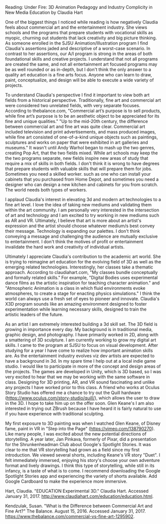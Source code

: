 Reading: Under Fire: 3D Animation Pedagogy and Industry Complicity in New Media Education by Claudia Hart

One of the biggest things I noticed while reading is how negatively Claudia feels about commercial art and the entertainment industry. She views schools and the programs that prepare students with vocational skills as myopic, churning out students that lack creativity and big picture thinking. As someone enrolled in the SJSU Animation/Illustration program I find Claudia's assertions jaded and descriptive of a worst-case scenario. In contrast to her assertions, our A/I program is strong in the areas of both foundational skills and creative projects. I understand that not all programs are created the same, and not all entertainment art focused programs may be as well rounded or as in-depth, but I don't think the only answer to a quality art education is a fine arts focus. Anyone who can learn to draw, paint, conceptualize, and design will be able to execute a wide variety of projects. 

To understand Claudia's perspective I find it important to view both art fields from a historical perspective. Traditionally, fine art and commercial art were considered two unrelated fields, with very separate focuses. According to thebalance.com, "Commercial art’s purpose is to sell products, while fine art’s purpose is to be an aesthetic object to be appreciated for its fine and unique qualities." "Up to the mid-20th century, the difference between commercial art and fine art was quite clear. Commercial art included television and print advertisements, and mass produced images, while fine art consisted of one-of-a-kind unique objects such as paintings, sculptures and works on paper that were exhibited in art galleries and museums." It wasn't until Andy Warhol began to mash up the two genres, creating Pop Art, that the two fields mixed. While art schools may keep the the two programs separate, new fields inspire new areas of study that require a mix of skills in both fields. I don't think it is wrong to have degrees that prepare students with valuable skills that will prepare them for jobs. Sometimes you need a skilled worker. such as one who can install your cabinets that you purchased from Home Depot, and sometimes you need a designer who can design a new kitchen and cabinets for you from scratch. The world needs both types of workers. 

I applaud Claudia's interest in elevating 3d and modern art technologies to a fine art level. I love the idea of taking new mediums and validating them within the art community. I am personally very interested in the intersection of art and technology and I am excited to try working in new mediums such as AR and VR. Ultimately, I believe that art is more about an artist's expression and the artist should choose whatever medium/s best convey their message. Technology is expanding our palettes. I don't think conveying a message and challenging the audience are mutually exclusive to entertainment. I don't think the motives of profit or entertainment invalidate the hard work and creativity of individual artists.

Ultimately I appreciate Claudia's contribution to the academic art world. She is trying to reimagine art education for the evolving field of 3D as well as the emerging related technologies. Interestingly, her classes take a thematic approach. According to claudiahart.com, "My classes bundle conceptually and formally related skills." For example, "Digital Bodies uses experimental dance films as the artistic inspiration for teaching character animation." and "Atmospheric Animation is a class in which fluid environments evoke atmospheres, to create a stage for enacting physics simulations." I think the world can always use a fresh set of eyes to pioneer and innovate. Claudia's X3D program sounds like an amazing environment designed to foster experimentation while learning necessary skills, designed to train the artistic leaders of the future. 

As an artist I am extremely interested building a 3d skill set. The 3D field is growing in importance every day. My background is in traditional media, graphic design, and photography. I have primarily worked in 2D, along with a smattering of 3D sculpture.  I am currently working to grow my digital art skills. I came to the program at SJSU to focus on visual development. After studying for a year I have come to realize how important animation skills are. As the entertainment industry evolves viz dev artists are expected to have a background in 3d. In my spare time I help out at a local indie game studio. I would like to participate in more of the concept and design areas of the projects. The games are developed in Unity, which is 3D based, so I was very excited to hear that we may be working with the same software in class. Designing for 3D printing, AR, and VR sound fascinating and unlike any projects I have worked prior to this class. A friend who works at Oculus Story Studio has offered me a chance to try out the Quill hardware (https://www.oculus.com/story-studio/quill/), which allows the user to draw in the 3D. I hope to take him up on the offer soon. Glen Keane's I am also interested in trying out ZBrush because I have heard it is fairly natural to use if you have experience with traditional sculpting.

My first exposure to 3D painting was when I watched Glen Keane, of Disney fame, paint in VR in "Step into the Page" (https://vimeo.com/138790270). Like many people, I was excited about the new potential directions of storytelling. A year later, Jan Pinkava, formerly of Pixar, did a presentation for the Shrunkenheadman Club about Google's Spotlight Stories. It was clear to me that VR storytelling had grown as a field since my first introduction. We viewed several shorts, including Keane's VR story "Duet". I felt immediately immersed, enjoying his story's choose your own adventure format and lively drawings. I think this type of storytelling, while still in its infancy, is a taste of what is to come. I recommend downloading the Google Spotlight Stories app and experiencing the variety of shorts available. Add Google Cardboard to make the experience more immersive.


Hart, Claudia. "EDUCATION Experimental 3D." Claudia Hart. Accessed January 31, 2017. http://www.claudiahart.com/education/education.html.

Kendzulak, Susan. "What is the Difference between Commercial Art and Fine Art?" The Balance. August 15, 2016. Accessed January 31, 2017. https://www.thebalance.com/commercial-vs-fine-art-1295902.